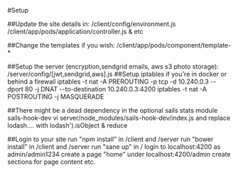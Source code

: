 #Setup

##Update the site details in:
 /client/config/environment.js 
 /client/app/pods/application/controller.js & etc
 
##Change the templates if you wish:
 /client/app/pods/component/template-*

##Setup the server (encryption,sendgrid emails, aws s3 photo storage):
 /server/config/[jwt,sendgrid,aws].js
##Setup iptables if you're in docker or behind a firewall
 iptables -t nat -A PREROUTING -p tcp -d 10.240.0.3 --dport 80 -j DNAT --to-destination 10.240.0.3:4200 iptables -t nat -A POSTROUTING -j MASQUERADE

##There might be a dead dependency in the optional sails stats module sails-hook-dev 
 vi server/node_modules/sails-hook-dev/index.js and replace lodash.... with lodash').isObject & reduce

##Login to your site
 run "npm install" in /client and /server
 run "bower install" in /client and /server
 run "sane up" in /
 login to localhost:4200 as admin/admin1234
 create a page "home" under localhost:4200/admin
 create sections for page content etc.
 
 
